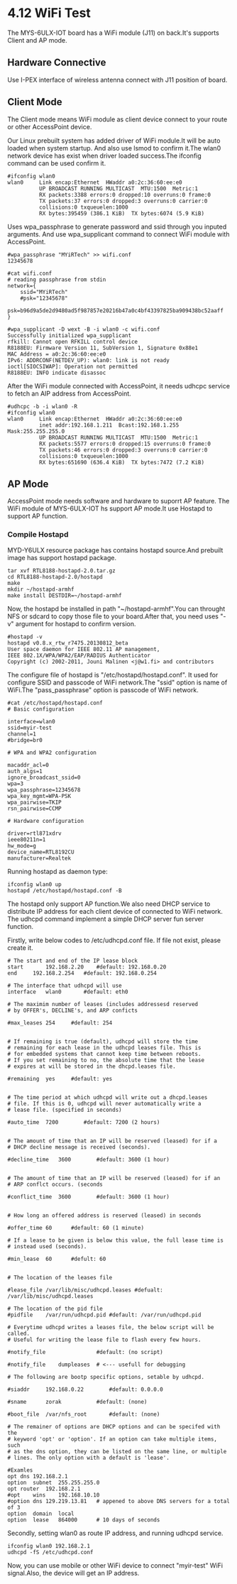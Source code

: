 # 4.12 WiFi Test


The MYS-6ULX-IOT board has a WiFi module (J11)  on back.It's supports Client and AP mode.

## Hardware Connective

Use I-PEX interface of wireless antenna connect with J11 position of board.

## Client Mode

The Client mode means WiFi module as client device connect to your route or other AccessPoint device.

Our Linux prebuilt system has added driver of WiFi module.It will be auto loaded when system startup.
And also use lsmod to confirm it.The wlan0 network device has exist when driver loaded success.The ifconfig command can be used confirm it.

```
#ifconfig wlan0
wlan0     Link encap:Ethernet  HWaddr a0:2c:36:60:ee:e0  
          UP BROADCAST RUNNING MULTICAST  MTU:1500  Metric:1
          RX packets:3388 errors:0 dropped:10 overruns:0 frame:0
          TX packets:37 errors:0 dropped:3 overruns:0 carrier:0
          collisions:0 txqueuelen:1000 
          RX bytes:395459 (386.1 KiB)  TX bytes:6074 (5.9 KiB)
```

Uses wpa_passphrase to generate password and ssid through you inputed arguments.
And use wpa_supplicant command to connect WiFi module with AccessPoint.

```
#wpa_passphrase "MYiRTech" >> wifi.conf
12345678

#cat wifi.conf
# reading passphrase from stdin
network={
	ssid="MYiRTech"
	#psk="12345678"
	psk=b96d9a5de2d9480ad5f987857e20216b47a0c4bf43397825ba909438bc52aaff
}

#wpa_supplicant -D wext -B -i wlan0 -c wifi.conf
Successfully initialized wpa_supplicant
rfkill: Cannot open RFKILL control device
R8188EU: Firmware Version 11, SubVersion 1, Signature 0x88e1
MAC Address = a0:2c:36:60:ee:e0
IPv6: ADDRCONF(NETDEV_UP): wlan0: link is not ready
ioctl[SIOCSIWAP]: Operation not permitted
R8188EU: INFO indicate disassoc
```

After the WiFi module connected with AccessPoint, it needs udhcpc service to fetch an AIP address from AccessPoint.

```
#udhcpc -b -i wlan0 -R
#ifconfig wlan0
wlan0     Link encap:Ethernet  HWaddr a0:2c:36:60:ee:e0  
          inet addr:192.168.1.211  Bcast:192.168.1.255  Mask:255.255.255.0
          UP BROADCAST RUNNING MULTICAST  MTU:1500  Metric:1
          RX packets:5577 errors:0 dropped:15 overruns:0 frame:0
          TX packets:46 errors:0 dropped:3 overruns:0 carrier:0
          collisions:0 txqueuelen:1000 
          RX bytes:651690 (636.4 KiB)  TX bytes:7472 (7.2 KiB)

```

## AP Mode

AccessPoint mode needs software and hardware to suporrt AP feature. The WiFi module of MYS-6ULX-IOT  hs support AP mode.It use Hostapd to support AP function.

### Compile Hostapd

MYD-Y6ULX resource package has contains hostapd source.And prebuilt image has support hostapd package.

```
tar xvf RTL8188-hostapd-2.0.tar.gz
cd RTL8188-hostapd-2.0/hostapd
make
mkdir ~/hostapd-armhf
make install DESTDIR=~/hostapd-armhf
```

Now, the hostapd be installed in path "~/hostapd-armhf".You can throught NFS or sdcard to copy those file to your board.After that, you need uses "-v" argument for hostapd to confirm version.

```
#hostapd -v
hostapd v0.8.x_rtw_r7475.20130812_beta
User space daemon for IEEE 802.11 AP management,
IEEE 802.1X/WPA/WPA2/EAP/RADIUS Authenticator
Copyright (c) 2002-2011, Jouni Malinen <j@w1.fi> and contributors
```

The configure file of hostapd is "/etc/hostapd/hostapd.conf". It used for configure SSID and passcode of WiFi network.The "ssid" option is name of WiFi.The "pass_passphrase" option is passcode of WiFi network.
```
#cat /etc/hostapd/hostapd.conf 
# Basic configuration

interface=wlan0
ssid=myir-test
channel=1
#bridge=br0

# WPA and WPA2 configuration

macaddr_acl=0
auth_algs=1
ignore_broadcast_ssid=0
wpa=3
wpa_passphrase=12345678
wpa_key_mgmt=WPA-PSK
wpa_pairwise=TKIP
rsn_pairwise=CCMP

# Hardware configuration

driver=rtl871xdrv
ieee80211n=1
hw_mode=g
device_name=RTL8192CU
manufacturer=Realtek
```

Running hostapd as daemon type:
```
ifconfig wlan0 up
hostapd /etc/hostapd/hostapd.conf -B
```

The hostapd only support AP function.We also need DHCP service to distribute IP address for each client device of connected to WiFi network.
The udhcpd command implement a simple DHCP server fun server function.

Firstly, write below codes to /etc/udhcpd.conf file. If file not exist, please create it.

```
# The start and end of the IP lease block
start 		192.168.2.20	#default: 192.168.0.20
end		192.168.2.254	#default: 192.168.0.254

# The interface that udhcpd will use
interface	wlan0		#default: eth0

# The maximim number of leases (includes addressesd reserved
# by OFFER's, DECLINE's, and ARP conficts

#max_leases	254		#default: 254


# If remaining is true (default), udhcpd will store the time
# remaining for each lease in the udhcpd leases file. This is
# for embedded systems that cannot keep time between reboots.
# If you set remaining to no, the absolute time that the lease
# expires at will be stored in the dhcpd.leases file.

#remaining	yes		#default: yes


# The time period at which udhcpd will write out a dhcpd.leases
# file. If this is 0, udhcpd will never automatically write a
# lease file. (specified in seconds)

#auto_time	7200		#default: 7200 (2 hours)


# The amount of time that an IP will be reserved (leased) for if a 
# DHCP decline message is received (seconds).

#decline_time	3600		#default: 3600 (1 hour)


# The amount of time that an IP will be reserved (leased) for if an
# ARP conflct occurs. (seconds

#conflict_time	3600		#default: 3600 (1 hour)


# How long an offered address is reserved (leased) in seconds

#offer_time	60		#default: 60 (1 minute)

# If a lease to be given is below this value, the full lease time is
# instead used (seconds).

#min_lease	60		#defult: 60


# The location of the leases file

#lease_file	/var/lib/misc/udhcpd.leases	#defualt: /var/lib/misc/udhcpd.leases

# The location of the pid file
#pidfile	/var/run/udhcpd.pid	#default: /var/run/udhcpd.pid

# Everytime udhcpd writes a leases file, the below script will be called.
# Useful for writing the lease file to flash every few hours.

#notify_file				#default: (no script)

#notify_file	dumpleases 	# <--- usefull for debugging

# The following are bootp specific options, setable by udhcpd.

#siaddr		192.168.0.22		#default: 0.0.0.0

#sname		zorak			#default: (none)

#boot_file	/var/nfs_root		#default: (none)

# The remainer of options are DHCP options and can be specifed with the
# keyword 'opt' or 'option'. If an option can take multiple items, such
# as the dns option, they can be listed on the same line, or multiple
# lines. The only option with a default is 'lease'.

#Examles
opt	dns	192.168.2.1
option	subnet	255.255.255.0
opt	router	192.168.2.1
#opt	wins	192.168.10.10
#option	dns	129.219.13.81	# appened to above DNS servers for a total of 3
option	domain	local
option	lease	864000		# 10 days of seconds

```

Secondly, setting wlan0 as route IP address, and running udhcpd service.
```
ifconfig wlan0 192.168.2.1
udhcpd -fS /etc/udhcpd.conf
```
Now, you can use mobile or other WiFi device to connect "myir-test" WiFi signal.Also, the device will get an IP address.
